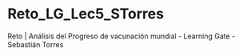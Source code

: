 # Reto_LG_Lec5_STorres
Reto | Análisis del Progreso de vacunación mundial - Learning Gate - Sebastián Torres
